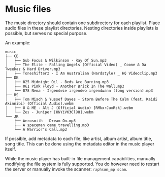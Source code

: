 # Music files

The music directory should contain one subdirectory for each playlist. Place audio files in these playlist directories. Nesting directories inside playlists is possible, but serves no special purpose.

An example:

```
music
├── CB
│   ├── Sub Focus & Wilkinson - Ray Of Sun.mp3
│   ├── The Elite - Falling Angels (Official Video) _ Coone & Da Tweekaz & Hard Driver.mp3
│   ├── Toneshifterz - I Am Australian (Hardstyle) _ HQ Videoclip.mp3
├── DK
│   ├── 025 Midnight Oil - Beds Are Burning.mp3
│   ├── 061 Pink Floyd - Another Brick In The Wall.mp3
│   └── 078 Nena - Irgendwie irgendwo irgendwann (long version).mp3
├── RS
│   ├── Tom Misch & Yussef Dayes - Storm Before The Calm (feat. Kaidi Akinnibi) (Official Audio).webm
│   ├── U & ME - Alt J (Official Audio) [RMkxrJuxRsk].webm
│   └── Zes - Juniper [UNYiVK3Cl98].webm
└── JK
    ├── Aerosmith - Dream On.mp3
    ├── A spaceman came travelling.mp3
    └── A Warrior's Call.mp3
```

If possible, add metadata to each file, like artist, album artist, album title, song title. This can be done using the metadata editor in the music player itself.

While the music player has built-in file management capabilities, manually modifying the file system is fully supported. You do however need to  restart the server or manually invoke the scanner: `raphson_mp scan`.
